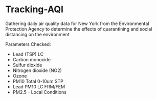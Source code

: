 # Tracking-AQI

Gathering daily air quality data for New York from the Environmental Protection Agency to determine the effects of quarantining and social distancing on the environment

Parameters Checked:
- Lead (TSP) LC
- Carbon monoxide
- Sulfur dioxide
- Nitrogen dioxide (NO2)
- Ozone
- PM10 Total 0-10um STP
- Lead PM10 LC FRM/FEM
- PM2.5 - Local Conditions
